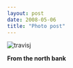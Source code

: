 ```yaml
---
layout: post
date: 2008-05-06
title: "Photo post"
---
```

![travisj](/images/f149e4467027f6196473583994a3ab33760ed7b4448837d5d4e61d6e80e129d5.jpg)

<b>From the north bank</b>